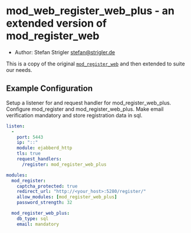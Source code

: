 mod_web_register_web_plus - an extended version of mod_register_web
===================================================================

* Author: Stefan Strigler <stefan@strigler.de>

This is a copy of the original
[`mod_register_web`](https://docs.ejabberd.im/admin/configuration/modules/#mod_register_web)
and then extended to suite our needs.

Example Configuration
---------------------

Setup a listener for and request handler for mod_register_web_plus. Configure mod_register and mod_register_web_plus. Make email
verification mandatory and store registration data in sql.

```yaml
listen:
  -
    port: 5443
    ip: "::"
    module: ejabberd_http
    tls: true
    request_handlers:
      /register: mod_register_web_plus

modules:
  mod_register:
    captcha_protected: true
    redirect_url: "http://<your_host>:5280/register/"
    allow_modules: [mod_register_web_plus]
    password_strength: 32

  mod_register_web_plus:
    db_type: sql
    email: mandatory
```
